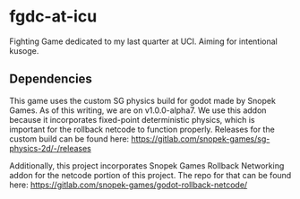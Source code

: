 # fgdc-at-icu
Fighting Game dedicated to my last quarter at UCI. Aiming for intentional kusoge.

## Dependencies
This game uses the custom SG physics build for godot made by Snopek Games. As of this writing, we are on v1.0.0-alpha7. 
We use this addon because it incorporates fixed-point deterministic physics, which is important for the rollback netcode to function properly.
Releases for the custom build can be found here: https://gitlab.com/snopek-games/sg-physics-2d/-/releases

Additionally, this project incorporates Snopek Games Rollback Networking addon for the netcode portion of this project. 
The repo for that can be found here: https://gitlab.com/snopek-games/godot-rollback-netcode/
